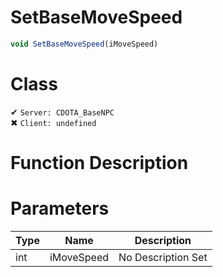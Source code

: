 # SetBaseMoveSpeed
```js	
void SetBaseMoveSpeed(iMoveSpeed)
```
# Class
✔ `Server: CDOTA_BaseNPC`  
✖ `Client: undefined`  

# Function Description

# Parameters
Type|Name|Description
--|--|--
int|iMoveSpeed|No Description Set
